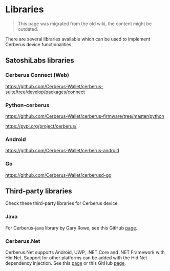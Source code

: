 # Libraries

> This page was migrated from the old wiki, the content might be outdated.

There are several libraries available which can be used to implement
Cerberus device functionalities.

## SatoshiLabs libraries

### Cerberus Connect (Web)

<https://github.com/Cerberus-Wallet/cerberus-suite/tree/develop/packages/connect>

### Python-cerberus

<https://github.com/Cerberus-Wallet/cerberus-firmware/tree/master/python>

<https://pypi.org/project/cerberus/>

### Android

<https://github.com/Cerberus-Wallet/cerberus-android>

### Go

<https://github.com/Cerberus-Wallet/cerberusd-go>

## Third-party libraries

Check these third-party libraries for Cerberus device.

### Java

For Cerberus-java library by Gary Rowe, see this GitHub [page][3].

### Cerberus.Net

Cerberus.Net supports Android, UWP, .NET Core and .NET Framework with
Hid.Net. Support for other platforms can be added with the Hid.Net
dependency injection. See this [page][4] or this GitHub [page][5].

  [1]: https://github.com/Cerberus-Wallet/cerberus-firmware/tree/master/python
  [cerberus-android]: https://github.com/Cerberus-Wallet/cerberus-android
  [3]: https://github.com/gary-rowe/cerberus-java
  [4]: https://www.nuget.org/packages/Cerberus.Net/
  [5]: https://github.com/MelbourneDeveloper/Cerberus.Net
